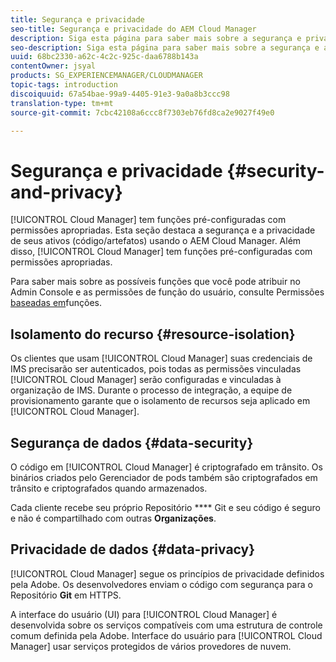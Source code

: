 ```yaml
---
title: Segurança e privacidade
seo-title: Segurança e privacidade do AEM Cloud Manager
description: Siga esta página para saber mais sobre a segurança e privacidade de seus ativos (código/artefatos).
seo-description: Siga esta página para saber mais sobre a segurança e a privacidade de seus ativos (código/artefatos) usando o AEM Cloud Manager.
uuid: 68bc2330-a62c-4c2c-925c-daa6788b143a
contentOwner: jsyal
products: SG_EXPERIENCEMANAGER/CLOUDMANAGER
topic-tags: introduction
discoiquuid: 67a54bae-99a9-4405-91e3-9a0a8b3ccc98
translation-type: tm+mt
source-git-commit: 7cbc42108a6ccc8f7303eb76fd8ca2e9027f49e0

---
```



# Segurança e privacidade {#security-and-privacy}

[!UICONTROL Cloud Manager] tem funções pré-configuradas com permissões apropriadas. Esta seção destaca a segurança e a privacidade de seus ativos (código/artefatos) usando o AEM Cloud Manager. Além disso, [!UICONTROL Cloud Manager] tem funções pré-configuradas com permissões apropriadas.

Para saber mais sobre as possíveis funções que você pode atribuir no Admin Console e as permissões de função do usuário, consulte Permissões [baseadas em](/help/using/role-based-permissions.md)funções.


## Isolamento do recurso {#resource-isolation}

Os clientes que usam [!UICONTROL Cloud Manager] suas credenciais de IMS precisarão ser autenticados, pois todas as permissões vinculadas [!UICONTROL Cloud Manager] serão configuradas e vinculadas à organização de IMS. Durante o processo de integração, a equipe de provisionamento garante que o isolamento de recursos seja aplicado em [!UICONTROL Cloud Manager].

## Segurança de dados {#data-security}

O código em [!UICONTROL Cloud Manager] é criptografado em trânsito. Os binários criados pelo Gerenciador de pods também são criptografados em trânsito e criptografados quando armazenados.

Cada cliente recebe seu próprio Repositório **** Git e seu código é seguro e não é compartilhado com outras **Organizações**.

## Privacidade de dados {#data-privacy}

[!UICONTROL Cloud Manager] segue os princípios de privacidade definidos pela Adobe. Os desenvolvedores enviam o código com segurança para o Repositório **Git** em HTTPS.

A interface do usuário (UI) para [!UICONTROL Cloud Manager] é desenvolvida sobre os serviços compatíveis com uma estrutura de controle comum definida pela Adobe. Interface do usuário para [!UICONTROL Cloud Manager] usar serviços protegidos de vários provedores de nuvem.
